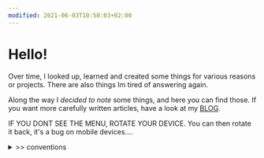 ```yaml
---
modified: 2021-06-03T10:50:03+02:00
---
```


# Hello!

Over time, I looked up, learned and created some things for various reasons or projects. There are also things Im tired of answering again.

Along the way I *decided to note* some things, and here you can find those.
If you want more carefully written articles, have a look at my [BLOG](https://blog.decided.to).

IF YOU DONT SEE THE MENU, ROTATE YOUR DEVICE. You can then rotate it back, it's a bug on mobile devices....

<details> <summary> >> conventions </summary>

<br/>

### internal links

In case you are wondering WTF those numbers are: they are internal links used by [zettlr](https://zettlr.com).

### Languages

My default will be english, but in case I accidentally wrote in German (\*-de), im not going to spend time translating. Use [deepl](https://deepl.com).

For my fellow germans: blabliblub-de zeigt dass die Datei auf Deutsch ist. Auch hier der Hinweis, dass [deepl](https://deepl.com) existiert.

</details>

<br/><br/>
<p></p>
